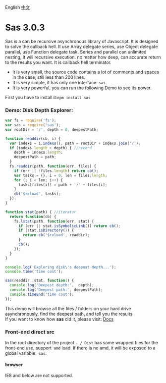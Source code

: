 English [中文](README-cn.md)
# Sas 3.0.3
Sas is a can be recursive asynchronous library of Javascript. It is designed to solve the callback hell. 
It use Array delegate series, use Object delegate parallel, use Function delegate task. Series and parallel can unlimited nesting, It will recursive execution. no matter how deep, can accurate return to the results you want. It is callback hell terminator.
- It is very small, the source code contains a lot of comments and spaces in the case, still less than 200 lines.
- It is very simple, it has only one interface: `sas`.
- It is very powerful, you can run the following Demo to see its power.

First you have to install it:`npm install sas`<br>

### Demo: Disk Depth Explorer:
```js
var fs = require('fs');
var sas = require('sas');
var rootDir = '/', depth = 0, deepestPath;

function readdir(cb, i) {
  var indexs = i.indexs(), path = rootDir + indexs.join('/');
  if (indexs.length > depth) { //record
    depth = indexs.length;
    deepestPath = path;
  }
  fs.readdir(path, function(err, files) {
    if (err || !files.length) return cb();
    var tasks = {}, i = 0, len = files.length;
    for (; i < len; i++) {
      tasks[files[i]] = path + '/' + files[i];
    }
    cb('$reload', tasks);
  });
}

function stat(path) { //iterator
  return function(cb) {
    fs.lstat(path, function(err, stat) {
      if (err || stat.isSymbolicLink()) return cb();
      if (stat.isDirectory()) {
        return cb('$reload', readdir);
      }
      cb();
    });
  }
}

console.log('Exploring disk\'s deepest depth...');
console.time('time cost');

sas(readdir ,stat, function() {
  console.log('Deepest depth:',  depth);
  console.log('Deepest path:', deepestPath);
  console.timeEnd('time cost');
});
```
This demo will browse all the files / folders on your hard drive asynchronously, find the deepest path, and tell you the results<br>
If you want to know how **sas** did it, please visit: [Docs](https://hezedu.github.io/sas/#/docs/sas/tasks)

### Front-end direct src
In the root directory of the project `. / Dist` has some wrapped files for the front-end use, support` amd` load. If there is no amd, it will be exposed to a global variable:` sas`.

#### browser
IE8 and below are not supported.
